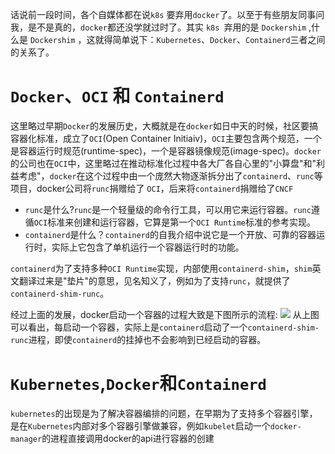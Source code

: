话说前一段时间，各个自媒体都在说`k8s` 要弃用`docker`了。以至于有些朋友同事问我，是不是真的，`docker`都还没学就过时了。其实 `k8s `弃用的是 `Dockershim` ,什么是 `Dockershim` ，这就得简单说下：`Kubernetes`、`Docker`、`Containerd`三者之间的关系了。
# `Docker`、`OCI` 和 `Containerd`
这里略过早期`Docker`的发展历史，大概就是在`docker`如日中天的时候，社区要搞容器化标准，成立了`OCI`(Open Container Initiaiv)，`OCI`主要包含两个规范，一个是容器运行时规范(runtime-spec)，一个是容器镜像规范(image-spec)。`docker`的公司也在`OCI`中，这里略过在推动标准化过程中各大厂各自心里的"小算盘"和"利益考虑"，`docker`在这个过程中由一个庞然大物逐渐拆分出了`containerd`、`runc`等项目，docker公司将`runc`捐赠给了 `OCI`，后来将`containerd`捐赠给了`CNCF`

-   `runc`是什么?`runc`是一个轻量级的命令行工具，可以用它来运行容器。`runc`遵循`OCI`标准来创建和运行容器，它算是第一个`OCI Runtime`标准的参考实现。
-   `containerd`是什么？`containerd`的自我介绍中说它是一个开放、可靠的容器运行时，实际上它包含了单机运行一个容器运行时的功能。

`containerd`为了支持多种`OCI Runtime`实现，内部使用`containerd-shim`，`shim`英文翻译过来是"垫片"的意思，见名知义了，例如为了支持`runc`，就提供了`containerd-shim-runc`。

经过上面的发展，docker启动一个容器的过程大致是下图所示的流程:
![](img/containerd-001.png)
从上图可以看出，每启动一个容器，实际上是`containerd`启动了一个`containerd-shim-runc`进程，即使`containerd`的挂掉也不会影响到已经启动的容器。

# `Kubernetes`,`Docker`和`Containerd`
`kubernetes`的出现是为了解决容器编排的问题，在早期为了支持多个容器引擎，是在`Kubernetes`内部对多个容器引擎做兼容，例如`kubelet`启动一个`docker-manager`的进程直接调用docker的api进行容器的创建